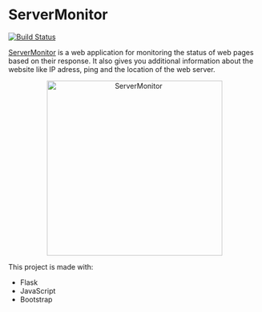 # ServerMonitor

[![Build Status](https://travis-ci.org/ChristianLutzCL/Website-Monitoring.svg?branch=master)](https://travis-ci.org/ChristianLutzCL/ServerMonitor)

[ServerMonitor](https://monitor.inspiredprogrammer.com) is a web application for monitoring the status of web pages based on their response. It also gives you additional information about the website like IP adress, ping and the location of the web server.

<p align="center">
  <img alt="ServerMonitor" src="https://i.imgur.com/abCnQsI.png" height="350">
</p>

This project is made with:
  + Flask
  + JavaScript
  + Bootstrap
  
